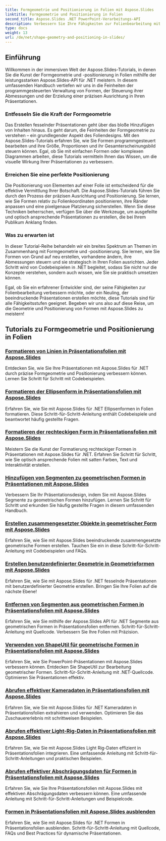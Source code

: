 ```yaml
---
title: Formgeometrie und Positionierung in Folien mit Aspose.Slides
linktitle: Formgeometrie und Positionierung in Folien
second_title: Aspose.Slides .NET PowerPoint-Verarbeitungs-API
description: Verbessern Sie Ihre Fähigkeiten zur Folienbearbeitung mit Aspose.Slides-Tutorials zur Formgeometrie und Positionierung in Folien. Lernen Sie, Formen, ihre Abmessungen und Ausrichtung programmgesteuert zu steuern.
type: docs
weight: 13
url: /de/net/shape-geometry-and-positioning-in-slides/
---
```


## Einführung

Willkommen in der immersiven Welt der Aspose.Slides-Tutorials, in denen Sie die Kunst der Formgeometrie und -positionierung in Folien mithilfe der leistungsstarken Aspose.Slides-API für .NET meistern. In diesem umfassenden Handbuch vertiefen wir uns in die Feinheiten der programmgesteuerten Verwaltung von Formen, der Steuerung ihrer Abmessungen und der Erzielung einer präzisen Ausrichtung in Ihren Präsentationen.

### Entfesseln Sie die Kraft der Formgeometrie

Das Erstellen fesselnder Präsentationen geht über das bloße Hinzufügen von Inhalten hinaus. Es geht darum, die Feinheiten der Formgeometrie zu verstehen – ein grundlegender Aspekt des Foliendesigns. Mit den Aspose.Slides-Tutorials erfahren Sie, wie Sie Formen programmgesteuert bearbeiten und ihre Größe, Proportionen und ihr Gesamterscheinungsbild steuern können. Egal, ob Sie mit einfachen Formen oder komplexen Diagrammen arbeiten, diese Tutorials vermitteln Ihnen das Wissen, um die visuelle Wirkung Ihrer Präsentationen zu verbessern.

### Erreichen Sie eine perfekte Positionierung

Die Positionierung von Elementen auf einer Folie ist entscheidend für die effektive Vermittlung Ihrer Botschaft. Die Aspose.Slides-Tutorials führen Sie durch den Prozess der präzisen Ausrichtung und Positionierung. Sie lernen, wie Sie Formen relativ zu Folienkoordinaten positionieren, ihre Ränder anpassen und eine pixelgenaue Platzierung sicherstellen. Wenn Sie diese Techniken beherrschen, verfügen Sie über die Werkzeuge, um ausgefeilte und optisch ansprechende Präsentationen zu erstellen, die bei Ihrem Publikum Anklang finden.

### Was zu erwarten ist

In dieser Tutorial-Reihe behandeln wir ein breites Spektrum an Themen im Zusammenhang mit Formgeometrie und -positionierung. Sie lernen, wie Sie Formen von Grund auf neu erstellen, vorhandene ändern, ihre Abmessungen steuern und sie strategisch in Ihren Folien ausrichten. Jeder Schritt wird von Codebeispielen in .NET begleitet, sodass Sie nicht nur die Konzepte verstehen, sondern auch wissen, wie Sie sie praktisch umsetzen können.

Egal, ob Sie ein erfahrener Entwickler sind, der seine Fähigkeiten zur Folienbearbeitung verbessern möchte, oder ein Neuling, der beeindruckende Präsentationen erstellen möchte, diese Tutorials sind für alle Fähigkeitsstufen geeignet. Begeben wir uns also auf diese Reise, um die Geometrie und Positionierung von Formen mit Aspose.Slides zu meistern!

## Tutorials zu Formgeometrie und Positionierung in Folien
### [Formatieren von Linien in Präsentationsfolien mit Aspose.Slides](./formatting-lines/)
Entdecken Sie, wie Sie Ihre Präsentationen mit Aspose.Slides für .NET durch präzise Formgeometrie und Positionierung verbessern können. Lernen Sie Schritt für Schritt mit Codebeispielen.
### [Formatieren der Ellipsenform in Präsentationsfolien mit Aspose.Slides](./formatting-ellipse-shape/)
Erfahren Sie, wie Sie mit Aspose.Slides für .NET Ellipsenformen in Folien formatieren. Diese Schritt-für-Schritt-Anleitung enthält Codebeispiele und beantwortet häufig gestellte Fragen.
### [Formatieren der rechteckigen Form in Präsentationsfolien mit Aspose.Slides](./formatting-rectangle-shape/)
Meistern Sie die Kunst der Formatierung rechteckiger Formen in Präsentationen mit Aspose.Slides für .NET. Erfahren Sie Schritt für Schritt, wie Sie optisch ansprechende Folien mit satten Farben, Text und Interaktivität erstellen.
### [Hinzufügen von Segmenten zu geometrischen Formen in Präsentationen mit Aspose.Slides](./adding-segments-geometry-shape/)
Verbessern Sie Ihr Präsentationsdesign, indem Sie mit Aspose.Slides Segmente zu geometrischen Formen hinzufügen. Lernen Sie Schritt für Schritt und erkunden Sie häufig gestellte Fragen in diesem umfassenden Handbuch.
### [Erstellen zusammengesetzter Objekte in geometrischer Form mit Aspose.Slides](./creating-composite-objects-geometry-shape/)
Erfahren Sie, wie Sie mit Aspose.Slides beeindruckende zusammengesetzte geometrische Formen erstellen. Tauchen Sie ein in diese Schritt-für-Schritt-Anleitung mit Codebeispielen und FAQs.
### [Erstellen benutzerdefinierter Geometrie in Geometrieformen mit Aspose.Slides](./creating-custom-geometry/)
Erfahren Sie, wie Sie mit Aspose.Slides für .NET fesselnde Präsentationen mit benutzerdefinierter Geometrie erstellen. Bringen Sie Ihre Folien auf die nächste Ebene!
### [Entfernen von Segmenten aus geometrischen Formen in Präsentationsfolien mit Aspose.Slides](./removing-segments-geometry-shape/)
Erfahren Sie, wie Sie mithilfe der Aspose.Slides API für .NET Segmente aus geometrischen Formen in Präsentationsfolien entfernen. Schritt-für-Schritt-Anleitung mit Quellcode. Verbessern Sie Ihre Folien mit Präzision.
### [Verwenden von ShapeUtil für geometrische Formen in Präsentationsfolien mit Aspose.Slides](./using-shapeutil-geometry-shape/)
Erfahren Sie, wie Sie PowerPoint-Präsentationen mit Aspose.Slides verbessern können. Entdecken Sie ShapeUtil zur Bearbeitung geometrischer Formen. Schritt-für-Schritt-Anleitung mit .NET-Quellcode. Optimieren Sie Präsentationen effektiv.
### [Abrufen effektiver Kameradaten in Präsentationsfolien mit Aspose.Slides](./getting-effective-camera-data/)
Erfahren Sie, wie Sie mit Aspose.Slides für .NET Kameradaten in Präsentationsfolien extrahieren und verwenden. Optimieren Sie das Zuschauererlebnis mit schrittweisen Beispielen.
### [Abrufen effektiver Light-Rig-Daten in Präsentationsfolien mit Aspose.Slides](./getting-effective-light-rig-data/)
Erfahren Sie, wie Sie mit Aspose.Slides Light Rig-Daten effizient in Präsentationsfolien integrieren. Eine umfassende Anleitung mit Schritt-für-Schritt-Anleitungen und praktischen Beispielen.
### [Abrufen effektiver Abschrägungsdaten für Formen in Präsentationsfolien mit Aspose.Slides](./getting-effective-bevel-data/)
Erfahren Sie, wie Sie Ihre Präsentationsfolien mit Aspose.Slides mit effektiven Abschrägungsdaten verbessern können. Eine umfassende Anleitung mit Schritt-für-Schritt-Anleitungen und Beispielcode.
### [Formen in Präsentationsfolien mit Aspose.Slides ausblenden](./hiding-shapes/)
Erfahren Sie, wie Sie mit Aspose.Slides für .NET Formen in Präsentationsfolien ausblenden. Schritt-für-Schritt-Anleitung mit Quellcode, FAQs und Best Practices für dynamische Präsentationen.
